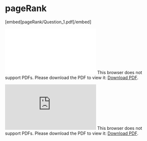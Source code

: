 # pageRank
[embed]pageRank/Question_1.pdf[/embed]

<object data="pageRank/Question_1.pdf" type="application/pdf" width="700px" height="700px">
    <embed src="pageRank/Question_1.pdf">
        This browser does not support PDFs. Please download the PDF to view it: <a href="https://github.com/browlm13/pageRank/blob/master/Question_1.pdf">Download PDF</a>.</p>
    </embed>
</object>


<object data="https://github.com/browlm13/pageRank/blob/master/Question_1.pdf" type="application/pdf" width="700px" height="700px">
    <embed src="https://github.com/browlm13/pageRank/blob/master/Question_1.pdf">
        This browser does not support PDFs. Please download the PDF to view it: <a href="https://github.com/browlm13/pageRank/blob/master/Question_1.pdf">Download PDF</a>.</p>
    </embed>
</object>
